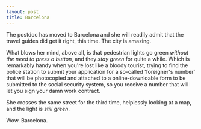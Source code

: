 ```yaml
---
layout: post
title: Barcelona
---
```


The postdoc has moved to Barcelona and she will readily admit that the travel guides did get it right, this time. The city is amazing.

What blows her mind, above all, is that pedestrian lights go green *without the need to press a button*, and they *stay green* for quite a while. Which is remarkably handy when you're lost like a bloody tourist, trying to find the police station to submit your application for a so-called 'foreigner's number' that will be photocopied and attached to a online-downloable form to be submitted to the social security system, so you receive a number that will let you sign your damn work contract.

She crosses the same street for the third time, helplessly looking at a map, and the light is *still green*.

Wow. Barcelona.
